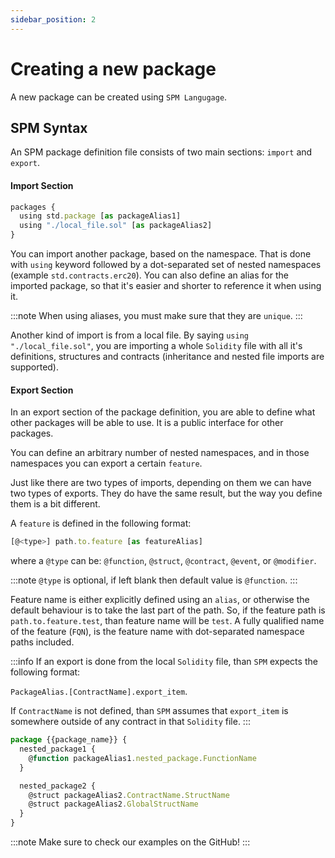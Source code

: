 ```yaml
---
sidebar_position: 2
---
```


# Creating a new package

A new package can be created using `SPM Langugage`.

## SPM Syntax

An SPM package definition file consists of two main sections: `import` and `export`.

#### Import Section

```js
packages {
  using std.package [as packageAlias1]
  using "./local_file.sol" [as packageAlias2]
}
```

You can import another package, based on the namespace. That is done with `using` keyword followed by a dot-separated set of nested namespaces (example `std.contracts.erc20`). You can also define an alias for the imported package, so that it's easier and shorter to reference it when using it.

:::note
When using aliases, you must make sure that they are `unique`.
:::

Another kind of import is from a local file. By saying `using "./local_file.sol"`, you are importing a whole `Solidity` file with all it's definitions, structures and contracts (inheritance and nested file imports are supported).

#### Export Section

In an export section of the package definition, you are able to define what other packages will be able to use. It is a public interface for other packages.

You can define an arbitrary number of nested namespaces, and in those namespaces you can export a certain `feature`.

Just like there are two types of imports, depending on them we can have two types of exports. They do have the same result, but the way you define them is a bit different.

A `feature` is defined in the following format:

```js
[@<type>] path.to.feature [as featureAlias]
```

where a `@type` can be: `@function`, `@struct`, `@contract`, `@event`, or `@modifier`.

:::note
`@type` is optional, if left blank then default value is `@function`.
:::

Feature name is either explicitly defined using an `alias`, or otherwise the default behaviour is to take the last part of the path. So, if the feature path is `path.to.feature.test`, than feature name will be `test`. A fully qualified name of the feature (`FQN`), is the feature name with dot-separated namespace paths included.

:::info
If an export is done from the local `Solidity` file, than `SPM` expects the following format:

`PackageAlias.[ContractName].export_item`.

If `ContractName` is not defined, than `SPM` assumes that `export_item` is somewhere outside of any contract in that `Solidity` file.
:::

```js
package {{package_name}} {
  nested_package1 {
    @function packageAlias1.nested_package.FunctionName
  }

  nested_package2 {
    @struct packageAlias2.ContractName.StructName
    @struct packageAlias2.GlobalStructName
  }
}
```

:::note
Make sure to check our examples on the GitHub!
:::

